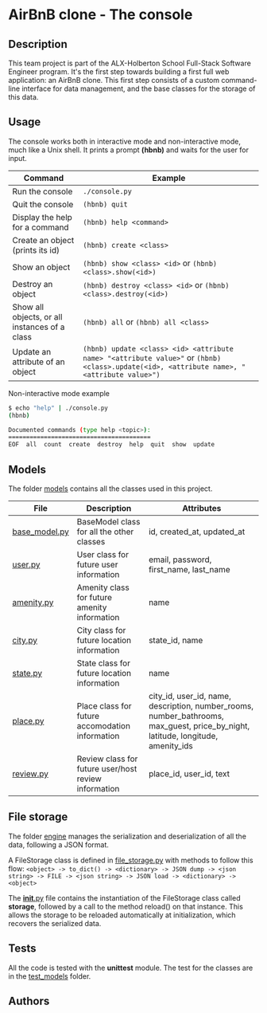 # AirBnB clone - The console

## Description

This team project is part of the ALX-Holberton School Full-Stack Software Engineer program.
It's the first step towards building a first full web application: an AirBnB clone.
This first step consists of a custom command-line interface for data management, and the base classes for the storage of this data.

## Usage

The console works both in interactive mode and non-interactive mode, much like a Unix shell.
It prints a prompt **(hbnb)** and waits for the user for input.

Command | Example
------- | -------
Run the console | ```./console.py```
Quit the console | ```(hbnb) quit```
Display the help for a command | ```(hbnb) help <command>```
Create an object (prints its id)| ```(hbnb) create <class>```
Show an object | ```(hbnb) show <class> <id>``` or ```(hbnb) <class>.show(<id>)```
Destroy an object | ```(hbnb) destroy <class> <id>``` or ```(hbnb) <class>.destroy(<id>)```
Show all objects, or all instances of a class | ```(hbnb) all``` or ```(hbnb) all <class>```
Update an attribute of an object | ```(hbnb) update <class> <id> <attribute name> "<attribute value>"``` or ```(hbnb) <class>.update(<id>, <attribute name>, "<attribute value>")```

Non-interactive mode example

```bash
$ echo "help" | ./console.py
(hbnb)

Documented commands (type help <topic>):
========================================
EOF  all  count  create  destroy  help  quit  show  update
```

## Models

The folder [models](./models/) contains all the classes used in this project.

File | Description | Attributes
---- | ----------- | ----------
[base_model.py](./models/base_model.py) | BaseModel class for all the other classes | id, created_at, updated_at
[user.py](./models/user.py) | User class for future user information | email, password, first_name, last_name
[amenity.py](./models/amenity.py) | Amenity class for future amenity information | name
[city.py](./models/city.py) | City class for future location information | state_id, name
[state.py](./models/state.py) | State class for future location information | name
[place.py](./models/place.py) | Place class for future accomodation information | city_id, user_id, name, description, number_rooms, number_bathrooms, max_guest, price_by_night, latitude, longitude, amenity_ids
[review.py](./models/review.py) | Review class for future user/host review information | place_id, user_id, text

## File storage

The folder [engine](./models/engine/) manages the serialization and deserialization of all the data, following a JSON format.

A FileStorage class is defined in [file_storage.py](./models/engine/file_storage.py) with methods to follow this flow:
```<object> -> to_dict() -> <dictionary> -> JSON dump -> <json string> -> FILE -> <json string> -> JSON load -> <dictionary> -> <object>```

The [__init__.py](./models/__init__.py) file contains the instantiation of the FileStorage class called **storage**, followed by a call to the method reload() on that instance.
This allows the storage to be reloaded automatically at initialization, which recovers the serialized data.

## Tests

All the code is tested with the **unittest** module.
The test for the classes are in the [test_models](./tests/test_models/) folder.

## Authors

